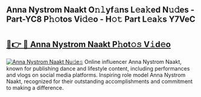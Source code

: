 ## Anna Nystrom Naakt O𝚗𝚕yf𝚊ns L𝚎a𝚔ed N𝚞𝚍es - Part-YC8 P𝚑𝚘tos Vi𝚍𝚎o - H𝚘𝚝 Part L𝚎a𝚔s Y7VeC

# <h2><a href="http://kf6um5.oniu.top/?m=Anna+Nystrom+Naakt">🔗👉 🔴 Anna Nystrom Naakt P𝚑ot𝚘𝚜 V𝚒d𝚎o</a></h2>

[![Anna Nystrom Naakt Nu𝚍e𝚜](https://i.imgur.com/0qMVB7G.gif)](http://kf6um5.oniu.top/?m=Anna+Nystrom+Naakt)
Online influencer Anna Nystrom Naakt, known for publishing dance and lifestyle content, including performances and vlogs on social media platforms. Inspiring role model Anna Nystrom Naakt, recognized for their outstanding accomplishments and commitment to making a difference.  
